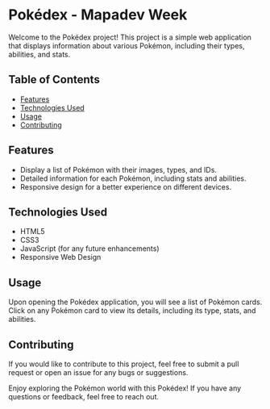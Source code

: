 # Pokédex - Mapadev Week

Welcome to the Pokédex project! This project is a simple web application that displays information about various Pokémon, including their types, abilities, and stats.

## Table of Contents

- [Features](#features)
- [Technologies Used](#technologies-used)
- [Usage](#usage)
- [Contributing](#contributing)

## Features

- Display a list of Pokémon with their images, types, and IDs.
- Detailed information for each Pokémon, including stats and abilities.
- Responsive design for a better experience on different devices.

## Technologies Used

- HTML5
- CSS3
- JavaScript (for any future enhancements)
- Responsive Web Design

## Usage

Upon opening the Pokédex application, you will see a list of Pokémon cards.  
Click on any Pokémon card to view its details, including its type, stats, and abilities.

## Contributing

If you would like to contribute to this project, feel free to submit a pull request or open an issue for any bugs or suggestions.

Enjoy exploring the Pokémon world with this Pokédex! If you have any questions or feedback, feel free to reach out.
